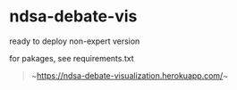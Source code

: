 # ndsa-debate-vis
 
ready to deploy non-expert version

for pakages, see requirements.txt

>  ~https://ndsa-debate-visualization.herokuapp.com/~
